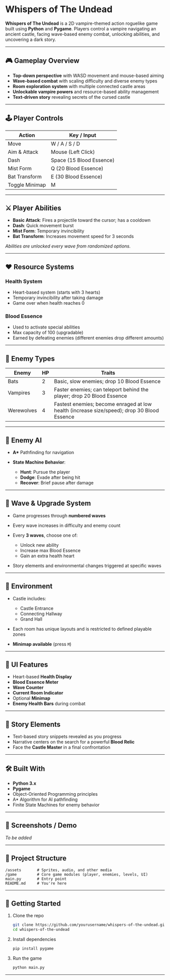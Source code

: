 
# Whispers of The Undead

**Whispers of The Undead** is a 2D vampire-themed action roguelike game built using **Python** and **Pygame**. Players control a vampire navigating an ancient castle, facing wave-based enemy combat, unlocking abilities, and uncovering a dark story.

---

## 🎮 Gameplay Overview

* **Top-down perspective** with WASD movement and mouse-based aiming
* **Wave-based combat** with scaling difficulty and diverse enemy types
* **Room exploration system** with multiple connected castle areas
* **Unlockable vampire powers** and resource-based ability management
* **Text-driven story** revealing secrets of the cursed castle

---

## 🕹️ Player Controls

| Action         | Key / Input              |
| -------------- | ------------------------ |
| Move           | W / A / S / D            |
| Aim & Attack   | Mouse (Left Click)       |
| Dash           | Space (15 Blood Essence) |
| Mist Form      | Q (20 Blood Essence)     |
| Bat Transform  | E (30 Blood Essence)     |
| Toggle Minimap | M                        |

---

## ⚔️ Player Abilities

* **Basic Attack**: Fires a projectile toward the cursor; has a cooldown
* **Dash**: Quick movement burst
* **Mist Form**: Temporary invincibility
* **Bat Transform**: Increases movement speed for 3 seconds

*Abilities are unlocked every wave from randomized options.*

---

## ❤️ Resource Systems

### Health System

* Heart-based system (starts with 3 hearts)
* Temporary invincibility after taking damage
* Game over when health reaches 0

### Blood Essence

* Used to activate special abilities
* Max capacity of 100 (upgradable)
* Earned by defeating enemies (different enemies drop different amounts)

---

## 👹 Enemy Types

| Enemy      | HP | Traits                                                                                     |
| ---------- | -- | ------------------------------------------------------------------------------------------ |
| Bats       | 2  | Basic, slow enemies; drop 10 Blood Essence                                                 |
| Vampires   | 3  | Faster enemies; can teleport behind the player; drop 20 Blood Essence                      |
| Werewolves | 4  | Fastest enemies; become enraged at low health (increase size/speed); drop 30 Blood Essence |

---

## 🧠 Enemy AI

* **A\*** Pathfinding for navigation
* **State Machine Behavior**:

  * **Hunt**: Pursue the player
  * **Dodge**: Evade after being hit
  * **Recover**: Brief pause after damage

---

## 🌊 Wave & Upgrade System

* Game progresses through **numbered waves**
* Every wave increases in difficulty and enemy count
* Every **3 waves**, choose one of:

  * Unlock new ability
  * Increase max Blood Essence
  * Gain an extra health heart
* Story elements and environmental changes triggered at specific waves

---

## 🏰 Environment

* Castle includes:

  * Castle Entrance
  * Connecting Hallway
  * Grand Hall
* Each room has unique layouts and is restricted to defined playable zones
* **Minimap available** (press `M`)

---

## 🧾 UI Features

* Heart-based **Health Display**
* **Blood Essence Meter**
* **Wave Counter**
* **Current Room Indicator**
* Optional **Minimap**
* **Enemy Health Bars** during combat

---

## 📖 Story Elements

* Text-based story snippets revealed as you progress
* Narrative centers on the search for a powerful **Blood Relic**
* Face the **Castle Master** in a final confrontation

---

## 🛠️ Built With

* **Python 3.x**
* **Pygame**
* Object-Oriented Programming principles
* A\* Algorithm for AI pathfinding
* Finite State Machines for enemy behavior

---

## 📸 Screenshots / Demo

*To be added*

---

## 📂 Project Structure

```
/assets       # Sprites, audio, and other media
/game         # Core game modules (player, enemies, levels, UI)
main.py       # Entry point
README.md     # You're here
```

---

## 🚀 Getting Started

1. Clone the repo

   ```bash
   git clone https://github.com/yourusername/whispers-of-the-undead.git
   cd whispers-of-the-undead
   ```

2. Install dependencies

   ```bash
   pip install pygame
   ```

3. Run the game

   ```bash
   python main.py
   ```

---

